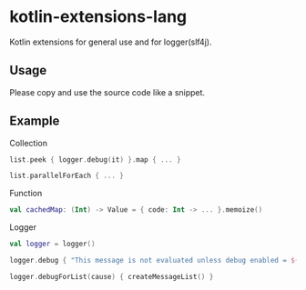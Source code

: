 # kotlin-extensions-lang
Kotlin extensions for general use and for logger(slf4j).

## Usage

Please copy and use the source code like a snippet.

## Example

Collection
```kotlin
list.peek { logger.debug(it) }.map { ... }
```
```kotlin
list.parallelForEach { ... }
```

Function
```kotlin
val cachedMap: (Int) -> Value = { code: Int -> ... }.memoize()
```


Logger
```kotlin
val logger = logger()
```

```kotlin
logger.debug { "This message is not evaluated unless debug enabled = ${logger.isDebugEnabled}" }
```

```kotlin
logger.debugForList(cause) { createMessageList() }
```
